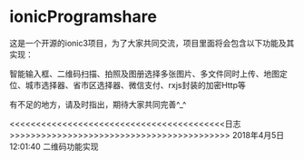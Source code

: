 # ionicProgramshare
这是一个开源的ionic3项目，为了大家共同交流，项目里面将会包含以下功能及其实现：

智能输入框、二维码扫描、拍照及图册选择多张图片、多文件同时上传、地图定位、城市选择器、省市区选择器、微信支付、rxjs封装的加密Http等

有不足的地方，请及时指出，期待大家共同完善^_^

<<<<<<<<<<<<<<<<<<<<<<<<<<<<<<<<<<<<<<<<<日志>>>>>>>>>>>>>>>>>>>>>>>>>>>>>>>>>>>>>>>>>>
2018年4月5日12:01:40
二维码功能实现